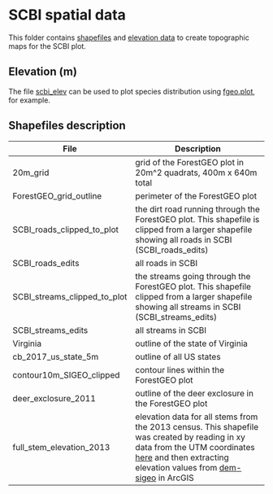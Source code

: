 # SCBI spatial data

This folder contains [shapefiles](https://github.com/SCBI-ForestGEO/SCBI-ForestGEO-Data/tree/master/spatial_data/shapefiles) and [elevation data](https://github.com/SCBI-ForestGEO/SCBI-ForestGEO-Data/tree/master/spatial_data/elevation) to create topographic maps for the SCBI plot. 

## Elevation (m)
The file [scbi_elev](https://github.com/SCBI-ForestGEO/SCBI-ForestGEO-Data/blob/master/spatial_data/elevation/scbi_elev.csv) can be used to plot species distribution using [fgeo.plot](https://github.com/forestgeo/fgeo.plot), for example.

## Shapefiles description

|File| Description|
|--|--|
|20m_grid|grid of the ForestGEO plot in 20m^2 quadrats, 400m x 640m total|
|ForestGEO_grid_outline|perimeter of the ForestGEO plot|
|SCBI_roads_clipped_to_plot| the dirt road running through the ForestGEO plot. This shapefile is clipped from a larger shapefile showing all roads in SCBI (SCBI_roads_edits)|
|SCBI_roads_edits| all roads in SCBI|
|SCBI_streams_clipped_to_plot|the streams going through the ForestGEO plot. This shapefile clipped from a larger shapefile showing all streams in SCBI (SCBI_streams_edits)|
|SCBI_streams_edits|all streams in SCBI|
|Virginia|outline of the state of Virginia|
|cb_2017_us_state_5m|outline of all US states|
|contour10m_SIGEO_clipped|contour lines within the ForestGEO plot|
|deer_exclosure_2011|outline of the deer exclosure in the ForestGEO plot|
|full_stem_elevation_2013|elevation data for all stems from the 2013 census. This shapefile was created by reading in xy data from the UTM coordinates [here](https://github.com/SCBI-ForestGEO/SCBI-ForestGEO-Data/blob/master/spatial_data/UTM%20coordinates/scbi_stem_utm_lat_lon_2013.csv) and then extracting elevation values from [dem-sigeo](https://github.com/SCBI-ForestGEO/SCBI-ForestGEO-Data/tree/master/spatial_data/elevation/dem-sigeo) in ArcGIS
